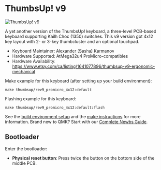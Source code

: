 # ThumbsUp! v9

![ThumbsUp! v9](https://i.imgur.com/Zqc6dpQ.jpeg)

A yet another version of the ThumbsUp! keyboard, a three-level PCB-based keyboard supporting Kailh Choc (1350) switches.
This v9 version got 4x12 key layout with 2- or 3-key thumbcluster and an optional touchpad.


* Keyboard Maintainer: [Alexander (Sasha) Karmanov](https://github.com/ak66666)
* Hardware Supported: AtMega32u4 ProMicro-compatibles
* Hardware Availability: https://www.etsy.com/ca/listing/1641077896/thumbsup-v9-ergonomic-mechanical

Make example for this keyboard (after setting up your build environment):

    make thumbsup/rev9_promicro_4x12:default

Flashing example for this keyboard:

    make thumbsup/rev9_promicro_4x12:default:flash

See the [build environment setup](https://docs.qmk.fm/#/getting_started_build_tools) and the [make instructions](https://docs.qmk.fm/#/getting_started_make_guide) for more information. Brand new to QMK? Start with our [Complete Newbs Guide](https://docs.qmk.fm/#/newbs).

## Bootloader

Enter the bootloader:

* **Physical reset button**: Press twice the button on the bottom side of the middle PCB.
